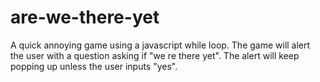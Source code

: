 # are-we-there-yet
A quick annoying game using a javascript while loop. The game will alert the user with a question asking if "we re there yet". The alert will keep popping up unless the user inputs "yes".
